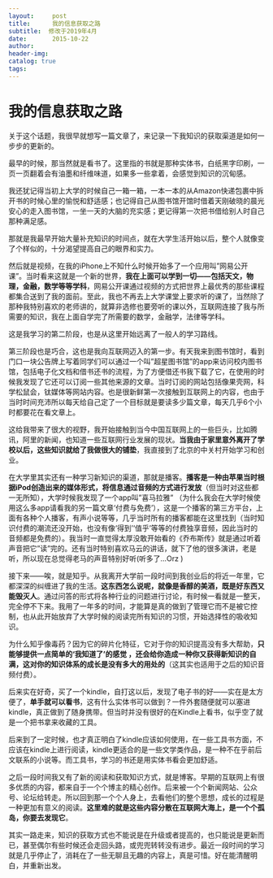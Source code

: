 ```yaml
---
layout:     post  
title:      我的信息获取之路
subtitle:  修改于2019年4月  
date:       2015-10-22  
author:  
header-img: 
catalog: true  
tags:
--- 
```


# 我的信息获取之路

关于这个话题，我很早就想写一篇文章了，来记录一下我知识的获取渠道是如何一步步的更新的。

最早的时候，那当然就是看书了。这里指的书就是那种实体书，白纸黑字印刷，一页一页翻着会有油墨和纤维味道，如果多一些拿着，会感觉到知识的沉甸感。

我还犹记得当初上大学的时候自己一箱一箱，一本一本的从Amazon快递包裹中拆开书的时候心里的愉悦和舒适感；也记得自己从图书馆开馆时借着天刚破晓的晨光安心的走入图书馆，一坐一天的大脑的充实感；更记得第一次把书借给别人时自己那种满足感。

那就是我最早开始大量补充知识的时间点，就在大学生活开始以后，整个人就像变了个样似的，十分渴望提高自己的眼界和实力。

然后就是视频，在我的iPhone上不知什么时候开始多了一个应用叫”网易公开课”。当时看来这就是一个新的世界，**我在上面可以学到一切——包括天文，物理，金融，数学等等学科**，网易公开课通过视频的方式把世界上最优秀的那些课程都集合送到了我的面前。至此，我也不再去上大学课堂上要求听的课了，当然除了那种我特别喜欢的老师讲的，就算非选修也要旁听的课以外，互联网连接了我与所需要的知识，我在上面自学完了所需要的数学，金融学，法律等学科。

这是我学习的第二阶段，也是从这里开始远离了一般人的学习路线。

第三阶段也是巧合，这也是我向互联网迈入的第一步。有天我来到图书馆时，看到门口一块公告牌上写着同学们可以通过一个叫”超星图书馆”的app来访问校内图书馆，包括电子化文档和借书还书的流程，为了方便借还书我下载了它，在使用的时候我发现了它还可以订阅一些其他来源的文章。当时订阅的网站包括像果壳网，科学松鼠会，钛媒体等网站内容。也是很新鲜第一次接触到互联网上的内容，也由于当时时间充沛所以每天给自己定了一个目标就是要读多少篇文章，每天几乎6个小时都要花在看文章上。

这给我带来了很大的视野，我开始接触到当今中国互联网上的一些巨头，比如腾讯，阿里的新闻，也知道一些互联网行业发展的现状。**当我由于家里意外离开了学校以后，这些知识就给了我做很大的铺垫**，我直接到了北京的中关村开始学习和创业。

在大学里其实还有一种学习新知识的渠道，那就是播客。**播客是一种由苹果当时根据iPod创造出来的媒体形式，将信息通过音频的方式进行发放**（但当时对这些都一无所知），大学时候我发现了一个app叫”喜马拉雅” （为什么我会在大学时候使用这么多app请看我的另一篇文章‘付费与免费’），这是一个播客的第三方平台，上面有各种个人播客，有声小说等等，几乎当时所有的播客都能在这里找到（当时知识付费的潮流还没开始，也没有像‘得到’‘值乎’等等的付费独享音频，因此当时的音频都是免费的）。我当时一直觉得太厚没敢开始看的《乔布斯传》就是通过听着声音把它”读”完的。还有当时特别喜欢马云的讲话，就下了他的很多演讲，老是听，所以现在总觉得老马的声音特别好听(听多了…Orz )

接下来——唉，就是知乎。从我离开大学前一段时间到我创业后的将近一年里，它都深深的纠缠进了我的生活。**这东西怎么说呢，就像是香醇的美酒，既是好东西又能毁灭人**。通过问答的形式将各种行业的问题进行讨论，有时候一看就是一整天，完全停不下来。我用了一年多的时间，才能算是真的做到了管理它而不是被它控制，也从此开始放弃了大学时候的阅读完所有知识的习惯，开始选择性的吸收知识。

为什么知乎像毒药？因为它的碎片化特征，它对于你的知识提高没有多大帮助，**只能够提供一点简单的‘我知道了’的感觉 ，还会给你造成一种你又获得新知识的自满，这对你的知识体系的成长是没有多大的用处的**（这其实也适用于之后的知识音频付费）。

后来实在好奇，买了一个kindle，自打这以后，发现了电子书的好——实在是太方便了，**单手就可以看书**，这有什么实体书可以做到？一件外套随便就可以塞进kindle，真正做到了随身携带。但当时并没有很好的在Kindle上看书，似乎空了就是一个把书拿来收藏的工具。

后来到了一定时候，也才真正明白了kindle应该如何使用，在一些工具书方面，不应该在kindle上进行阅读，kindle更适合的是一些文学类作品，是一种不在乎前后文联系的小说等。而工具书，学习的书还是用实体书看会更加舒适。

之后一段时间我又有了新的阅读和获取知识方式，就是博客。早期的互联网上有很多优质的内容，都来自于一个个博主的精心创作。后来被一个个新闻网站、公众号、论坛给转走。所以回到那一个个人身上，去看他们的整个思想，成长的过程是一种更加有意义的阅读。**这里难的就是这些内容分散在互联网大海上，是一个个孤岛，你要去发现它**。

其实一路走来，知识的获取方式也不能说是在升级或者提高的，也只能说是更新而已，甚至偶尔有些时候还会走回头路，或兜兜转转没有进步。最近一段时间的学习就是几乎停止了，消耗在了一些无聊且无趣的内容上，真是可惜。好在能清醒明白，并重新出发。
